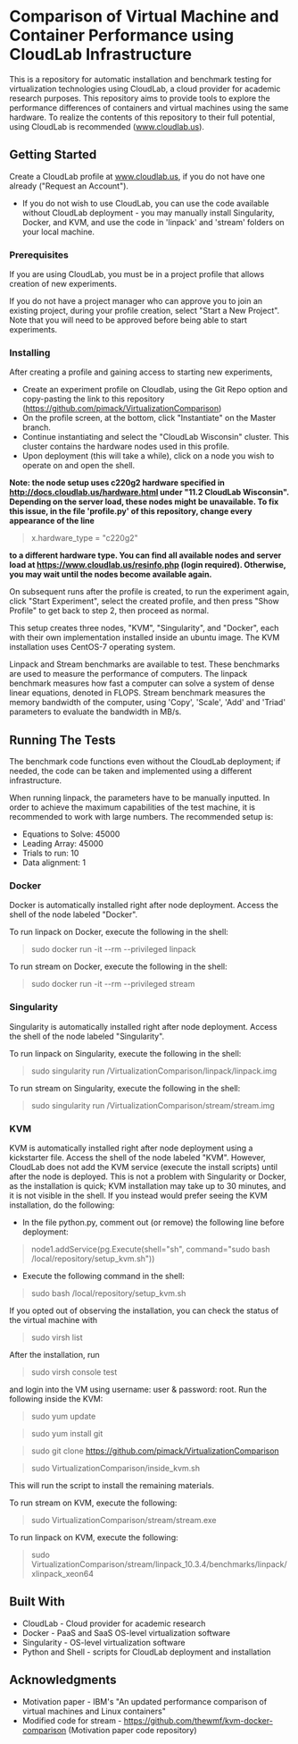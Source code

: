# Comparison of Virtual Machine and Container Performance using CloudLab Infrastructure

This is a repository for automatic installation and benchmark testing for virtualization technologies using CloudLab, a cloud provider for academic research purposes.
This repository aims to provide tools to explore the performance differences of containers and virtual machines using the same hardware.
To realize the contents of this repository to their full potential, using CloudLab is recommended (www.cloudlab.us).

## Getting Started

Create a CloudLab profile at www.cloudlab.us, if you do not have one already ("Request an Account").

- If you do not wish to use CloudLab, you can use the code available without CloudLab deployment - you may manually install Singularity, Docker, and KVM, and use the code in 'linpack' and 'stream' folders on your local machine.

### Prerequisites

If you are using CloudLab, you must be in a project profile that allows creation of new experiments.

If you do not have a project manager who can approve you to join an existing project, during your profile creation, select "Start a New Project". Note that you will need to be approved before being able to start experiments.

### Installing

After creating a profile and gaining access to starting new experiments,

- Create an experiment profile on Cloudlab, using the Git Repo option and copy-pasting the link to this repository (https://github.com/pimack/VirtualizationComparison)
- On the profile screen, at the bottom, click "Instantiate" on the Master branch.
- Continue instantiating and select the "CloudLab Wisconsin" cluster. This cluster contains the hardware nodes used in this profile.
- Upon deployment (this will take a while), click on a node you wish to operate on and open the shell.

**Note: the node setup uses c220g2 hardware specified in http://docs.cloudlab.us/hardware.html under "11.2 CloudLab Wisconsin". Depending on the server load, these nodes might be unavailable.
To fix this issue, in the file 'profile.py' of this repository, change every appearance of the line**

> x.hardware_type = "c220g2"
 
**to a different hardware type. You can find all available nodes and server load at https://www.cloudlab.us/resinfo.php (login required). Otherwise, you may wait until the nodes become available again.**

On subsequent runs after the profile is created, to run the experiment again, click "Start Experiment", select the created profile, and then press "Show Profile" to get back to step 2, then proceed as normal.

This setup creates three nodes, "KVM", "Singularity", and "Docker", each with their own implementation installed inside an ubuntu image. The KVM installation uses CentOS-7 operating system.

Linpack and Stream benchmarks are available to test. These benchmarks are used to measure the performance of computers. The linpack benchmark measures how fast a computer can solve a system of dense linear equations, denoted in FLOPS.
Stream benchmark measures the memory bandwidth of the computer, using 'Copy', 'Scale', 'Add' and 'Triad' parameters to evaluate the bandwidth in MB/s.

## Running The Tests

The benchmark code functions even without the CloudLab deployment; if needed, the code can be taken and implemented using a different infrastructure.

When running linpack, the parameters have to be manually inputted. 
In order to achieve the maximum capabilities of the test machine, it is recommended to work with large numbers. The recommended setup is:

* Equations to Solve: 45000
* Leading Array: 45000
* Trials to run: 10
* Data alignment: 1

### Docker 

Docker is automatically installed right after node deployment. Access the shell of the node labeled "Docker".

To run linpack on Docker, execute the following in the shell:

> sudo docker run -it --rm --privileged linpack
 
To run stream on Docker, execute the following in the shell:

> sudo docker run -it --rm --privileged stream
 
### Singularity

Singularity is automatically installed right after node deployment. Access the shell of the node labeled "Singularity".

To run linpack on Singularity, execute the following in the shell:

> sudo singularity run /VirtualizationComparison/linpack/linpack.img
 
To run stream on Singularity, execute the following in the shell:

> sudo singularity run /VirtualizationComparison/stream/stream.img
 
### KVM

KVM is automatically installed right after node deployment using a kickstarter file. Access the shell of the node labeled "KVM". However, CloudLab does not add the KVM service (execute the install scripts) until after the node is deployed.
This is not a problem with Singularity or Docker, as the installation is quick; KVM installation may take up to 30 minutes, and it is not visible in the shell. If you instead would prefer seeing the KVM installation, do the following:

 * In the file python.py, comment out (or remove) the following line before deployment: 
  
> node1.addService(pg.Execute(shell="sh", command="sudo bash /local/repository/setup_kvm.sh"))

 * Execute the following command in the shell:
 
> sudo bash /local/repository/setup_kvm.sh

If you opted out of observing the installation, you can check the status of the virtual machine with 

> sudo virsh list
 
After the installation, run

> sudo virsh console test
 
and login into the VM using username: user & password: root. Run the following inside the KVM:
    
> sudo yum update
 
> sudo yum install git
 
> sudo git clone https://github.com/pimack/VirtualizationComparison
 
> sudo VirtualizationComparison/inside_kvm.sh
 
This will run the script to install the remaining materials.

To run stream on KVM, execute the following:

> sudo VirtualizationComparison/stream/stream.exe
 
To run linpack on KVM, execute the following:

> sudo VirtualizationComparison/stream/linpack_10.3.4/benchmarks/linpack/xlinpack_xeon64
 
## Built With

* CloudLab - Cloud provider for academic research
* Docker - PaaS and SaaS OS-level virtualization software
* Singularity - OS-level virtualization software
* Python and Shell - scripts for CloudLab deployment and installation


## Acknowledgments

 * Motivation paper - IBM's "An updated performance comparison of virtual machines and Linux containers"
 * Modified code for stream - https://github.com/thewmf/kvm-docker-comparison (Motivation paper code repository)
